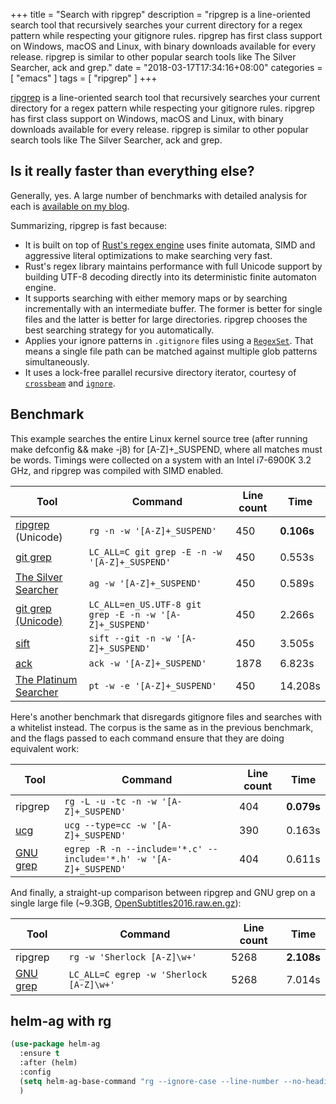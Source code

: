 +++
title = "Search with ripgrep"
description = "ripgrep is a line-oriented search tool that recursively searches your current directory for a regex pattern while respecting your gitignore rules. ripgrep has first class support on Windows, macOS and Linux, with binary downloads available for every release. ripgrep is similar to other popular search tools like The Silver Searcher, ack and grep."
date = "2018-03-17T17:34:16+08:00"
categories = [ "emacs" ]
tags = [ "ripgrep" ]
+++

[ripgrep](https://github.com/BurntSushi/ripgrep) is a line-oriented search tool that recursively searches your current directory for a regex pattern while respecting your gitignore rules. ripgrep has first class support on Windows, macOS and Linux, with binary downloads available for every release. ripgrep is similar to other popular search tools like The Silver Searcher, ack and grep.

## Is it really faster than everything else?

Generally, yes. A large number of benchmarks with detailed analysis for each is
[available on my blog](http://blog.burntsushi.net/ripgrep/).

Summarizing, ripgrep is fast because:

* It is built on top of
  [Rust's regex engine](https://github.com/rust-lang-nursery/regex) uses finite automata, SIMD and aggressive literal optimizations to make searching very fast.
* Rust's regex library maintains performance with full Unicode support by building UTF-8 decoding directly into its deterministic finite automaton engine.
* It supports searching with either memory maps or by searching incrementally with an intermediate buffer. The former is better for single files and the latter is better for large directories. ripgrep chooses the best searching strategy for you automatically.
* Applies your ignore patterns in `.gitignore` files using a [`RegexSet`](https://doc.rust-lang.org/regex/regex/struct.RegexSet.html). That means a single file path can be matched against multiple glob patterns simultaneously.
* It uses a lock-free parallel recursive directory iterator, courtesy of [`crossbeam`](https://docs.rs/crossbeam) and [`ignore`](https://docs.rs/ignore).

<!--more-->

## Benchmark

This example searches the entire Linux kernel source tree (after running make defconfig && make -j8) for [A-Z]+_SUSPEND, where all matches must be words. Timings were collected on a system with an Intel i7-6900K 3.2 GHz, and ripgrep was compiled with SIMD enabled.

| Tool | Command | Line count | Time |
| ---- | ------- | ---------- | ---- |
| [ripgrep](https://github.com/BurntSushi/ripgrep) (Unicode) | `rg -n -w '[A-Z]+_SUSPEND'` | 450 | **0.106s** |
| [git grep](https://www.kernel.org/pub/software/scm/git/docs/git-grep.html) | `LC_ALL=C git grep -E -n -w '[A-Z]+_SUSPEND'` | 450 | 0.553s |
| [The Silver Searcher](https://github.com/ggreer/the_silver_searcher) | `ag -w '[A-Z]+_SUSPEND'` | 450 | 0.589s |
| [git grep (Unicode)](https://www.kernel.org/pub/software/scm/git/docs/git-grep.html) | `LC_ALL=en_US.UTF-8 git grep -E -n -w '[A-Z]+_SUSPEND'` | 450 | 2.266s |
| [sift](https://github.com/svent/sift) | `sift --git -n -w '[A-Z]+_SUSPEND'` | 450 | 3.505s |
| [ack](https://github.com/petdance/ack2) | `ack -w '[A-Z]+_SUSPEND'` | 1878 | 6.823s |
| [The Platinum Searcher](https://github.com/monochromegane/the_platinum_searcher) | `pt -w -e '[A-Z]+_SUSPEND'` | 450 | 14.208s |

Here's another benchmark that disregards gitignore files and searches with a whitelist instead. The corpus is the same as in the previous benchmark, and the flags passed to each command ensure that they are doing equivalent work:

| Tool | Command | Line count | Time |
| ---- | ------- | ---------- | ---- |
| ripgrep | `rg -L -u -tc -n -w '[A-Z]+_SUSPEND'` | 404 | **0.079s** |
| [ucg](https://github.com/gvansickle/ucg) | `ucg --type=cc -w '[A-Z]+_SUSPEND'` | 390 | 0.163s |
| [GNU grep](https://www.gnu.org/software/grep/) | `egrep -R -n --include='*.c' --include='*.h' -w '[A-Z]+_SUSPEND'` | 404 | 0.611s |

And finally, a straight-up comparison between ripgrep and GNU grep on a single large file (~9.3GB, [OpenSubtitles2016.raw.en.gz](http://opus.lingfil.uu.se/OpenSubtitles2016/mono/OpenSubtitles2016.raw.en.gz)):

| Tool | Command | Line count | Time |
| ---- | ------- | ---------- | ---- |
| ripgrep | `rg -w 'Sherlock [A-Z]\w+'` | 5268 | **2.108s** |
| [GNU grep](https://www.gnu.org/software/grep/) | `LC_ALL=C egrep -w 'Sherlock [A-Z]\w+'` | 5268 | 7.014s |

## helm-ag with rg

```el
(use-package helm-ag
  :ensure t
  :after (helm)
  :config
  (setq helm-ag-base-command "rg --ignore-case --line-number --no-heading --vimgrep")
  )
```

